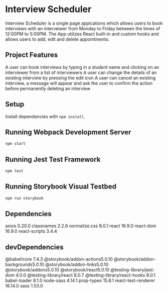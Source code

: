 # Interview Scheduler
Interview Scheduler is a single page appications which allows users to book interviews with an interveiwer from Monday to Friday between the times of 12:00PM to 5:00PM. The App utilizes React built-in and custom hooks and allows users to add, edit and delete appointments. 

## Project Features
A user can book interviews by typing in a student name and clicking on an interviewer from a list of interviewers
A user can change the details of an existing interview by pressing the edit icon
A user can cancel an existing interview, a message will appear and ask the user to confirm the action before permanently deleting an interview


## Setup

Install dependencies with `npm install`.

## Running Webpack Development Server

```sh
npm start
```

## Running Jest Test Framework

```sh
npm test
```

## Running Storybook Visual Testbed

```sh
npm run storybook
```
## Dependencies 
axios 0.20.0
classnames 2.2.6
normalize.css 8.0.1
react 16.9.0
react-dom 16.9.0
react-scripts 3.4.4 

## devDependencies
 @babel/core 7.4.3
 @storybook/addon-actions5.0.10
 @storybook/addon-backgrounds5.0.10
 @storybook/addon-links5.0.10
 @storybook/addons5.0.10
 @storybook/react5.0.10
 @testing-library/jest-dom 4.0.0
 @testing-library/react 8.0.7
 @testing-library/react-hooks 8.0.1
 babel-loader 8.1.0
 node-sass 4.14.1
 prop-types 15.8.1
 react-test-renderer 16.14.0
 sass 1.53.0